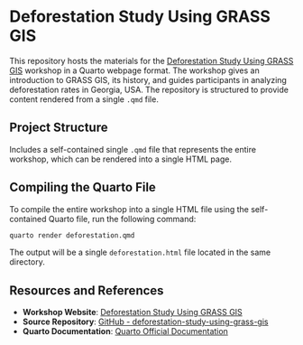 # Deforestation Study Using GRASS GIS
This repository hosts the materials for the [Deforestation Study Using GRASS GIS](https://workshop.isnew.info/grass-deforestation/) workshop in a Quarto webpage format. The workshop gives an introduction to GRASS GIS, its history, and guides participants in analyzing deforestation rates in Georgia, USA. The repository is structured to provide content rendered from a single `.qmd` file.

## Project Structure
Includes a self-contained single `.qmd` file that represents the entire workshop, which can be rendered into a single HTML page.

## Compiling the Quarto File
To compile the entire workshop into a single HTML file using the self-contained Quarto file, run the following command:
```bash
quarto render deforestation.qmd
```
The output will be a single `deforestation.html` file located in the same directory.

## Resources and References
- **Workshop Website**: [Deforestation Study Using GRASS GIS](https://workshop.isnew.info/grass-deforestation/)
- **Source Repository**: [GitHub - deforestation-study-using-grass-gis](https://github.com/HuidaeCho/grass-deforestation-workshop)
- **Quarto Documentation**: [Quarto Official Documentation](https://quarto.org/docs/get-started/)